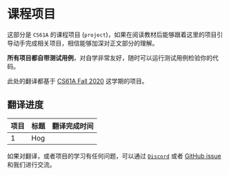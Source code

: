 # 课程项目

这部分是 `CS61A` 的课程项目 (`project`)，如果在阅读教材后能够跟着这里的项目引导动手完成相关项目，相信能够加深对正文部分的理解。

**所有项目都自带测试用例**，对自学非常友好，随时可以运行测试用例检验你的代码。

此处的翻译都基于 [CS61A Fall 2020](https://inst.eecs.berkeley.edu/~cs61a/fa20/) 这学期的项目。

## 翻译进度

| 项目 | 标题         | 翻译完成时间 |
| ---- | ------------ | ------------ |
| 1  | Hog         |      |


如果对翻译，或者项目的学习有任何问题，可以通过 [`Discord`](https://discord.gg/dqZaP5yAHT) 或者 [GitHub issue](https://github.com/csfive/composing-programs-zh/issues) 和我们进行交流。
